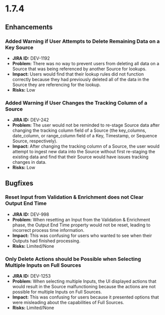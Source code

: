 # 1.7.4

## Enhancements

### Added Warning if User Attempts to Delete Remaining Data on a Key Source

* **JIRA ID:** DEV-1192
* **Problem:** There was no way to prevent users from deleting all data on a Source that was being referenced by another Source for lookups.
* **Impact:** Users would find that their lookup rules did not function correctly because they had previously deleted all of the data in the Source they are referencing for the lookup.
* **Risks:** Low

###  Added Warning if User Changes the Tracking Column of a Source

* **JIRA ID:** DEV-242
* **Problem:** The user would not be reminded to re-stage Source data after changing the tracking column field of a Source \(the key\_columns, date\_column, or range\_column field of a Key, Timestamp, or Sequence Source, respectively\).
* **Impact:** After changing the tracking column of a Source, the user would attempt to ingest new data into the Source without first re-staging the existing data and find that their Source would have issues tracking changes in data. 
* **Risks:** Low 

## Bugfixes

### Reset Input from Validation & Enrichment does not Clear Output End Time

* **JIRA ID:** DEV-998
* **Problem:** When resetting an Input from the Validation & Enrichment phase, the Output End Time property would not be reset, leading to incorrect process time information.
* **Impact:** This was confusing for users who wanted to see when their Outputs had finished processing.
* **Risks:** Limited/None 

### Only Delete Actions should be Possible when Selecting Multiple Inputs on Full Sources

* **JIRA ID:** DEV-1253
* **Problem:** When selecting multiple Inputs, the UI displayed actions that would result in the Source malfunctioning because the actions are not possible for multiple Inputs on Full Sources.
* **Impact:** This was confusing for users because it presented options that were misleading about the capabilities of Full Sources. 
* **Risks:** Limited/None 


